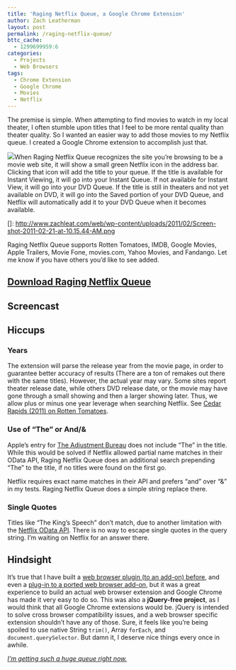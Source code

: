 ```yaml
---
title: 'Raging Netflix Queue, a Google Chrome Extension'
author: Zach Leatherman
layout: post
permalink: /raging-netflix-queue/
bttc_cache:
  - 1299699959:6
categories:
  - Projects
  - Web Browsers
tags:
  - Chrome Extension
  - Google Chrome
  - Movies
  - Netflix
---
```


The premise is simple. When attempting to find movies to watch in my local theater, I often stumble upon titles that I feel to be more rental quality than theater quality. So I wanted an easier way to add those movies to my Netflix queue. I created a Google Chrome extension to accomplish just that.

[![][2]][2]When Raging Netflix Queue recognizes the site you’re browsing to be a movie web site, it will show a small green Netflix icon in the address bar. Clicking that icon will add the title to your queue. If the title is available for Instant Viewing, it will go into your Instant Queue. If not available for Instant View, it will go into your DVD Queue. If the title is still in theaters and not yet available on DVD, it will go into the Saved portion of your DVD Queue, and Netflix will automatically add it to your DVD Queue when it becomes available.

 []: http://www.zachleat.com/web/wp-content/uploads/2011/02/Screen-shot-2011-02-21-at-10.15.44-AM.png

Raging Netflix Queue supports Rotten Tomatoes, IMDB, Google Movies, Apple Trailers, Movie Fone, movies.com, Yahoo Movies, and Fandango. Let me know if you have others you’d like to see added.

## [Download Raging Netflix Queue][2]

 [2]: https://chrome.google.com/extensions/detail/nbnnepgogimidfbfkbcfmdeimmfadmmp

## Screencast



## Hiccups

### Years

The extension will parse the release year from the movie page, in order to guarantee better accuracy of results (There are a ton of remakes out there with the same titles). However, the actual year may vary. Some sites report theater release date, while others DVD release date, or the movie may have gone through a small showing and then a larger showing later. Thus, we allow plus or minus one year leverage when searching Netflix. See [Cedar Rapids (2011) on Rotten Tomatoes][3].

 [3]: http://www.rottentomatoes.com/m/cedar_rapids_2010/

### Use of “The” or And/&

Apple’s entry for [The Adjustment Bureau][4] does not include “The” in the title. While this would be solved if Netflix allowed partial name matches in their OData API, Raging Netflix Queue does an additional search prepending “The” to the title, if no titles were found on the first go.

 [4]: http://trailers.apple.com/trailers/universal/adjustmentbureau/

Netflix requires exact name matches in their API and prefers “and” over “&” in my tests. Raging Netflix Queue does a simple string replace there.

### Single Quotes

Titles like “The King’s Speech” don’t match, due to another limitation with the [Netflix OData API][5]. There is no way to escape single quotes in the query string. I’m waiting on Netflix for an answer there.

 [5]: http://developer.netflix.com/docs/oData_Catalog

## Hindsight

It’s true that I have built a [web browser plugin (to an add-on) before][6], and even a [plug-in to a ported web browser add-on][7], but it was a great experience to build an actual web browser extension and Google Chrome has made it very easy to do so. This was also a **jQuery-free project**, as I would think that all Google Chrome extensions would be. jQuery is intended to solve cross browser compatibility issues, and a web browser specific extension shouldn’t have any of those. Sure, it feels like you’re being spoiled to use native String `trim()`, Array `forEach`, and `document.querySelector`. But damn it, I deserve nice things every once in awhile.

 [6]: /web/2007/04/18/javascript-code-coverage-tool-for-firebug/
 [7]: /web/2010/07/19/dom-sailbloat/

[*I’m getting such a huge queue right now.*][8]

 [8]: http://www.southparkstudios.com/clips/155280/raging-clues